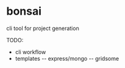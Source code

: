 # bonsai
cli tool for project generation


TODO:
- cli workflow
- templates
-- express/mongo
-- gridsome
